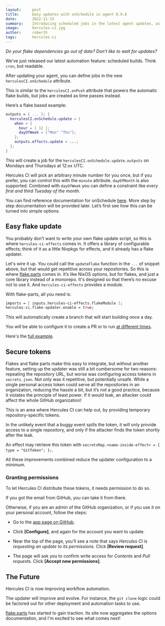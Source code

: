 ```yaml
---
layout:     post
title:      Easy updates with onSchedule in agent 0.9.8
date:       2022-11-15
summary:    Introducing scheduled jobs in the latest agent updates, as well as an easy flake updater and temporary git token distribution.
image:      hercules-ci.jpg
author:     roberth
tags:       hercules-ci
---
```


_Do your flake dependencies go out of date? Don’t like to wait for updates?_

We’ve just released our latest automation feature: scheduled builds. Think `cron`, but readable.

After updating your agent, you can define jobs in the new `herculesCI.onSchedule` attribute.

This is similar to the `herculesCI.onPush` attribute that powers the automatic flake builds, but jobs are created as time passes instead.

Here’s a flake based example:

```nix
outputs = { ... }: {
  herculesCI.onSchedule.update = {
    when = {
      hour = [ 12 ];
      dayOfWeek = ["Mon" "Thu"];
    };
    outputs.effects.update = ...;
  };
}
```

This will create a job for the `herculesCI.onSchedule.update.outputs` on Mondays and Thursdays at 12:xx UTC.

Hercules CI will pick an arbitrary minute number for you once, but if you prefer, you can control this with the `minute` attribute. `dayOfMonth` is also supported. Combined with `dayOfWeek` you can define a constraint like *every first and third Tuesday of the month*.

You can find reference documentation for onSchedule [here](https://docs.hercules-ci.com/hercules-ci-agent/evaluation/#attributes-onSchedule). More step by step documentation will be provided later. Let’s first see how this can be turned into simple options.

## Easy flake update

You probably don’t want to write your own flake update script, so this is where `hercules-ci-effects` comes in. It offers a library of configurable effects; think of it as a little Nixpkgs for effects, and it already has a flake updater.

Let's wire it up. You could call the `updateFlake` function in the `...` of snippet above, but that would get repetitive across your repositories. So this is where [flake.parts](https://flake.parts) comes in. It’s like NixOS options, but for flakes, and just a core library instead of a monorepo. It's designed so that there’s no excuse not to use it. And `hercules-ci-effects` provides a module.

With flake-parts, all you need is:

```nix
imports = [ inputs.hercules-ci-effects.flakeModule ];
hercules-ci.flake-updater.enable = true;
```

This will automatically create a branch that will start building once a day.

You will be able to configure it to create a PR or to run [at different times](https://flake.parts/options/hercules-ci-effects.html#opt-hercules-ci.flake-update.when).

Here's the [full example](https://docs.hercules-ci.com/hercules-ci-effects/reference/flake-parts/flake-update/).

## Secure tokens

Flakes and flake parts make this easy to integrate, but without another feature, setting up the updater was still a bit cumbersome for two reasons: repeating the repository URL, but worse was configuring access tokens in `secrets.json`. Not only was it repetitive, but potentially unsafe. While a single personal access token could serve all the repositories in an organization, reducing the hassle a bit, but it’s not a good practice, because it violates the principle of least power. If it would leak, an attacker could affect the whole GitHub organization!

This is an area where Hercules CI can help out, by providing temporary repository-specific tokens.

In the unlikely event that a buggy event spills the token, it will only provide access to a single repository, and only if the attacker finds the token shortly after the leak.

An effect may retrieve this token with `secretsMap.<name-inside-effect> = { type = "GitToken"; };`.

All these improvements combined reduce the updater configuration to a minimum.

### Granting permissions

To let Hercules CI distribute these tokens, it needs permission to do so.

If you got the email from GitHub, you can take it from there.

Otherwise, if you are an admin of the GitHub organization, or if you use it on your personal account, follow the steps:

 - Go to the [app page on GitHub](https://github.com/apps/hercules-ci).

 - Click **[Configure]**, and again for the account you want to update.

 - Near the top of the page, you’ll see a note that says _Hercules CI is requesting an update to its permissions._ Click **[Review request]**.

 - The page will ask you to confirm write access for _Contents_ and _Pull requests_. Click **[Accept new permissions]**.

## The Future

Hercules CI is now improving workflow automation.

The updater will improve and evolve. For instance, the `git clone` logic could
be factored out for other deployment and automation tasks to use.

[flake.parts](https://flake.parts) has started to gain traction.
Its site now aggregates the options documentation, and I'm excited to see what comes next!

